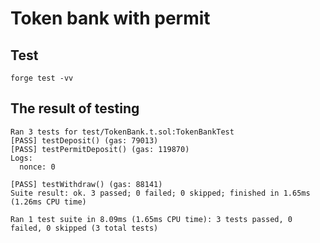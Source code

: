 # Token bank with permit

## Test
```
forge test -vv
```

## The result of testing
```
Ran 3 tests for test/TokenBank.t.sol:TokenBankTest
[PASS] testDeposit() (gas: 79013)
[PASS] testPermitDeposit() (gas: 119870)
Logs:
  nonce: 0

[PASS] testWithdraw() (gas: 88141)
Suite result: ok. 3 passed; 0 failed; 0 skipped; finished in 1.65ms (1.26ms CPU time)

Ran 1 test suite in 8.09ms (1.65ms CPU time): 3 tests passed, 0 failed, 0 skipped (3 total tests)
```
